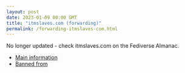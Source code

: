 ```yaml
---
layout: post
date: 2023-01-09 00:00 GMT
title: "itmslaves.com (forwarding)"
permalink: /forwarding-itmslaves-com.html
---
```


No longer updated - check itmslaves.com on the Fediverse Almanac.

* [Main information](https://www.fediversealmanac.com/api/v1/instances/itmslaves.com)
* [Banned from](https://www.fediversealmanac.com/api/v1/instances/itmslaves.com/banned_from)

